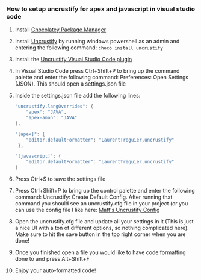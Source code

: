 ### How to setup uncrustify for apex and javascript in visual studio code

1) Install [Chocolatey Package Manager](https://www.liquidweb.com/kb/how-to-install-chocolatey-on-windows/)

2) Install [Uncrustify](https://chocolatey.org/packages/uncrustify) by running windows powershell as an admin and entering the following command: `choco install uncrustify `

3) Install the [Uncrustify Visual Studio Code plugin](https://marketplace.visualstudio.com/items?itemName=LaurentTreguier.uncrustify)

4) In Visual Studio Code press Ctrl+Shift+P to bring up the command palette and enter the following command: Preferences: Open Settings (JSON). This should open a settings.json file

5) Inside the settings.json file add the following lines: 

    ```java
    "uncrustify.langOverrides": {
        "apex": "JAVA",
        "apex-anon": "JAVA"
    },

    "[apex]": {
        "editor.defaultFormatter": "LaurentTreguier.uncrustify"
     },

    "[javascript]": {
        "editor.defaultFormatter": "LaurentTreguier.uncrustify"
    }
    ```

6) Press Ctrl+S to save the settings file

7) Press Ctrl+Shift+P to bring up the control palette and enter the following command: Uncrustify: Create Default Config. After running that command you should see an uncrustify.cfg file in your project (or you can use the config file I like here: [Matt's Uncrustify Config](https://github.com/Coding-With-The-Force/SalesforceBestPractices/blob/master/uncrustify.cfg)

8) Open the uncrustify.cfg file and update all your settings in it (This is just a nice UI with a ton of different options, so nothing complicated here). Make sure to hit the save button in the top right corner when you are done!

9) Once you finished open a file you would like to have code formatting done to and press Alt+Shift+F

10) Enjoy your auto-formatted code!

 

